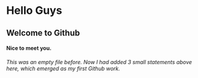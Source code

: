 # Hello Guys
## Welcome to Github
#### Nice to meet you.
###### This was an empty file before. Now I had added 3 small statements above here, which emerged as my first Github work.
